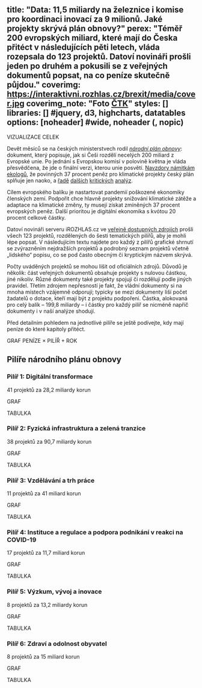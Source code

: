 title: "Data: 11,5 miliardy na železnice i komise pro koordinaci inovací za 9 milionů. Jaké projekty skrývá plán obnovy?"
perex: "Téměř 200 evropských miliard, které mají do Česka přitéct v následujících pěti letech, vláda rozepsala do 123 projektů. Datoví novináři prošli jeden po druhém a pokusili se z veřejných dokumentů popsat, na co peníze skutečně půjdou."
coverimg: https://interaktivni.rozhlas.cz/brexit/media/cover.jpg
coverimg_note: "Foto <a href='https://ctk.cz'>ČTK</a>"
styles: []
libraries: [] #jquery, d3, highcharts, datatables
options: [noheader] #wide, noheader (, nopic)
---
VIZUALIZACE CELEK

Devět měsíců se na českých ministerstvech rodil _[národní plán obnovy](https://www.planobnovycr.cz/)_: dokument, který popisuje, jak si Češi rozdělí necelých 200 miliard z Evropské unie. Po jednání s Evropskou komisí v polovině května je vláda přesvědčena, že jde o finální verzi, kterou unie posvětí. [Navzdory námitkám ekologů](https://www.irozhlas.cz/zpravy-domov/200-miliard-v-ohrozeni-narodni-plan-obnovy-je-nedotazeny-eu-ho-nemusi-schvalit_2105240010_ban), že povinných 37 procent peněz pro klimatické projekty český plán splňuje jen naoko, a [řadě](https://www.irozhlas.cz/komentare/cesko-evropska-unie-narodni-plan-obnovy_2105031840_miz) [dalších](https://www.irozhlas.cz/ekonomika/narodni-plan-obnovy-2021-mpo-vlada-ekologie_2105181957_ako) [kritických](https://www.irozhlas.cz/komentare/komentar-lidy-rakusanove-unijni-plan-obnovy_2005291343_ada) [analýz](https://nazory.aktualne.cz/komentare/narodni-plan-marnosti-chteli-jsme-modernizovat-ale-dopadlo-t/r~03f011c4b73211eb9f15ac1f6b220ee8/).

Cílem evropského balíku je nastartovat pandemií poškozené ekonomiky členských zemí. Podpořit chce hlavně projekty snižování klimatické zátěže a adaptace na klimatické změny, ty musejí získat zmíněných 37 procent evropských peněz. Další prioritou je digitální ekonomika s kvótou 20 procent celkové částky.

Datoví novináři serveru iROZHLAS.cz ve [veřejně dostupných zdrojích]() prošli všech 123 projektů, rozdělených do šesti tematických pilířů, aby je mohli lépe popsat. V následujícím textu najdete pro každý z pilířů grafické shrnutí se zvýrazněním nejdražších projektů a podrobný seznam projektů včetně „lidského“ popisu, co se pod často obecným či kryptickým názvem skrývá.

Počty uváděných projektů se mohou lišit od oficiálních zdrojů. Důvodů je několik: část veřejných dokumentů obsahuje projekty s nulovou částkou, jiné nikoliv. Různé dokumenty také projekty spojují či rozdělují podle jiných pravidel. Třetím zdrojem nepřesností je fakt, že vládní dokumenty si na mnoha místech vzájemně odporují; typicky se mezi dokumenty liší počet žadatelů o dotace, kteří mají být z projektu podpořeni. Částka, alokovaná pro celý balík – 199,8 miliardy – i částky pro každý pilíř se nicméně napříč dokumenty i v naší analýze shodují. 

Před detailním pohledem na jednotlivé pilíře se ještě podívejte, kdy mají peníze do které kapitoly přitéct.

GRAF PENÍZE × PILÍŘ + ROK 

## Pilíře národního plánu obnovy 

### Pilíř 1: Digitální transformace  
41 projektů za 28,2 miliardy korun

GRAF

TABULKA

### Pilíř 2: Fyzická infrastruktura a zelená tranzice 
38 projektů za 90,7 miliardy korun

GRAF

TABULKA

### Pilíř 3: Vzdělávání a trh práce
11 projektů za 41 miliard korun

GRAF

TABULKA

### Pilíř 4: Instituce a regulace a podpora podnikání v reakci na COVID-19 
17 projektů za 11,7 miliard korun

GRAF

TABULKA

### Pilíř 5: Výzkum, vývoj a inovace 
8 projektů za 13,2 miliardy korun

GRAF

TABULKA

### Pilíř 6: Zdraví a odolnost obyvatel 
8 projektů za 15 miliard korun

GRAF

TABULKA

